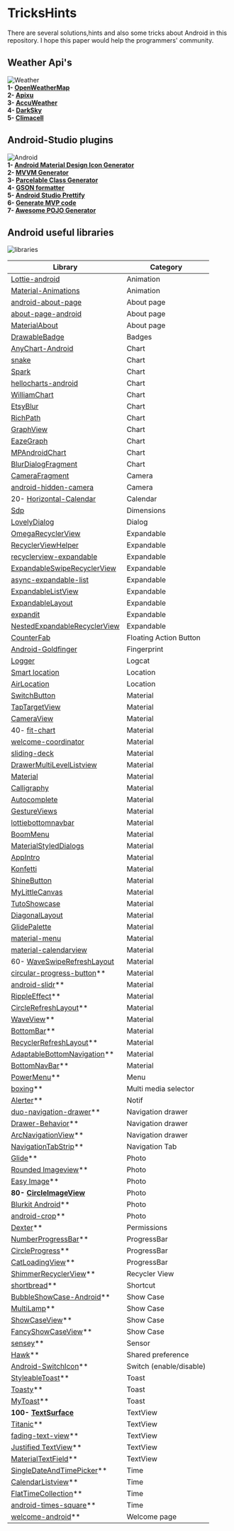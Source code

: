 # TricksHints 
There are several solutions,hints and also some tricks about Android in this repository.
I hope this paper would help the programmers' community. 

## Weather Api's   
![Weather](https://cdn3.iconfinder.com/data/icons/weather-icons-10/128/sun-128.png)  
**1- [OpenWeatherMap](https://openweathermap.org/)**  
**2- [Apixu](https://www.apixu.com/)**  
**3- [AccuWeather](https://www.accuweather.com/)**  
**4- [DarkSky](https://darksky.net/)**  
**5- [Climacell](https://www.climacell.co/weather-api/)**  

## Android-Studio plugins  
![Android](https://cdn0.iconfinder.com/data/icons/communication-icons-rounded/110/Android-128.png)  
**1- [Android Material Design Icon Generator](https://github.com/konifar/android-material-design-icon-generator-plugin)**  
**2- [MVVM Generator](https://plugins.jetbrains.com/plugin/9325-mvvm-generator)**  
**3- [Parcelable Class Generator](https://github.com/mcharmas/android-parcelable-intellij-plugin)**   
**4- [GSON formatter](https://github.com/zzz40500/GsonFormat)**  
**5- [Android Studio Prettify](https://github.com/Haehnchen/idea-android-studio-plugin)**  
**6- [Generate MVP code](https://plugins.jetbrains.com/plugin/9784-generate-m-v-p-code)**  
**7- [Awesome POJO Generator](https://github.com/jineshfrancs/AwesomePojoGenerator)**  

## Android useful libraries  
![libraries](https://cdn0.iconfinder.com/data/icons/cosmo-culture/40/books_1-128.png)   

| Library  | Category |
| ------------- | ------------- |
|[Lottie-android](https://github.com/airbnb/lottie-android)| Animation  |
|[Material-Animations](https://github.com/lgvalle/Material-Animations)| Animation  |
|[android-about-page](https://github.com/medyo/android-about-page)| About page  |
|[about-page-android](https://github.com/husaynhakeem/about-page-android)| About page  |
|[MaterialAbout](https://github.com/jrvansuita/MaterialAbout)| About page  |
|[DrawableBadge](https://github.com/minibugdev/DrawableBadge)| Badges  |
|[AnyChart-Android](https://github.com/AnyChart/AnyChart-Android)| Chart  |
|[snake](https://github.com/txusballesteros/snake)| Chart  |
|[Spark](https://github.com/robinhood/spark)| Chart  |
|[hellocharts-android](https://github.com/lecho/hellocharts-android)| Chart  |
|[WilliamChart](https://github.com/diogobernardino/WilliamChart)| Chart  |
|[EtsyBlur](https://github.com/Manabu-GT/EtsyBlur)| Chart  |
|[RichPath](https://github.com/tarek360/RichPath)| Chart  |
|[GraphView](https://github.com/jjoe64/GraphView)| Chart  |
|[EazeGraph](https://github.com/blackfizz/EazeGraph)| Chart  |
|[MPAndroidChart](https://github.com/PhilJay/MPAndroidChart)| Chart  |
|[BlurDialogFragment](https://github.com/tvbarthel/BlurDialogFragment)| Chart  |
|[CameraFragment](https://github.com/florent37/CameraFragment)| Camera  |
|[android-hidden-camera](https://github.com/kevalpatel2106/android-hidden-camera)| Camera   |
|20- [Horizontal-Calendar](https://github.com/Mulham-Raee/Horizontal-Calendar)| Calendar  |
|[Sdp](https://github.com/intuit/sdp)| Dimensions  |
|[LovelyDialog](https://github.com/yarolegovich/LovelyDialog)| Dialog  |
|[OmegaRecyclerView](https://github.com/Omega-R/OmegaRecyclerView)| Expandable  |
|[RecyclerViewHelper](https://github.com/BoBoMEe/RecyclerViewHelper)| Expandable  |
|[recyclerview-expandable](https://github.com/hendraanggrian/recyclerview-expandable)| Expandable  |
|[ExpandableSwipeRecyclerView](https://github.com/hyunstyle/ExpandableSwipeRecyclerView)| Expandable  |
|[async-expandable-list](https://github.com/Ericliu001/async-expandable-list)| Expandable  |
|[ExpandableListView](https://github.com/harishsn/ExpandableListView)| Expandable  |
|[ExpandableLayout](https://github.com/traex/ExpandableLayout)| Expandable  |
|[expandit](https://github.com/AmalH/expandit)| Expandable  |
|[NestedExpandableRecyclerView](https://github.com/thejitesh/NestedExpandableRecyclerView)| Expandable  |
|[CounterFab](https://github.com/andremion/CounterFab)| Floating Action Button  |
|[Android-Goldfinger](https://github.com/infinum/Android-Goldfinger)| Fingerprint  |
|[Logger](https://github.com/orhanobut/logger)| Logcat  |
|[Smart location](https://github.com/mrmans0n/smart-location-lib)| Location  |
|[AirLocation](https://github.com/mumayank/AirLocation)| Location  |
|[SwitchButton](https://github.com/KingJA/SwitchButton)| Material  |
|[TapTargetView](https://github.com/KeepSafe/TapTargetView)| Material  |
|[CameraView](https://github.com/natario1/CameraView)| Material  |
|40- [fit-chart](https://github.com/txusballesteros/fit-chart)| Material  |
|[welcome-coordinator](https://github.com/txusballesteros/welcome-coordinator)| Material  |
|[sliding-deck](https://github.com/txusballesteros/sliding-deck)| Material  |
|[DrawerMultiLevelListview](https://github.com/awidiyadew/DrawerMultiLevelListview)| Material  |
|[Material](https://github.com/rey5137/material)| Material  |
|[Calligraphy](https://github.com/chrisjenx/Calligraphy)| Material  |
|[Autocomplete](https://github.com/natario1/Autocomplete)| Material  |
|[GestureViews](https://github.com/alexvasilkov/GestureViews)| Material  |
|[lottiebottomnavbar](https://github.com/subsub/lottiebottomnavbar)| Material  |
|[BoomMenu](https://github.com/Nightonke/BoomMenu)| Material  |
|[MaterialStyledDialogs](https://github.com/javiersantos/MaterialStyledDialogs)| Material  |
|[AppIntro](https://github.com/AppIntro/AppIntro)| Material  |
|[Konfetti](https://github.com/DanielMartinus/Konfetti)| Material  |
|[ShineButton](https://github.com/ChadCSong/ShineButton)| Material  |
|[MyLittleCanvas](https://github.com/florent37/MyLittleCanvas)| Material  |
|[TutoShowcase](https://github.com/florent37/TutoShowcase)| Material  |
|[DiagonalLayout](https://github.com/florent37/DiagonalLayout)| Material  |
|[GlidePalette](https://github.com/florent37/GlidePalette)| Material  |
|[material-menu](https://github.com/balysv/material-menu)| Material  |
|[material-calendarview](https://github.com/prolificinteractive/material-calendarview)| Material  |
|60- [WaveSwipeRefreshLayout](https://github.com/recruit-lifestyle/WaveSwipeRefreshLayout)| Material  |
|[circular-progress-button](https://github.com/dmytrodanylyk/circular-progress-button)**  | Material  |
|[android-slidr](https://github.com/florent37/android-slidr)**  | Material  |
|[RippleEffect](https://github.com/traex/RippleEffect)**  | Material  |
|[CircleRefreshLayout](https://github.com/tuesda/CircleRefreshLayout)**  | Material  |
|[WaveView](https://github.com/gelitenight/WaveView)**  | Material  |
|[BottomBar](https://github.com/roughike/BottomBar)**  | Material  |
|[RecyclerRefreshLayout](https://github.com/dinuscxj/RecyclerRefreshLayout)**  | Material  |
|[AdaptableBottomNavigation](https://github.com/bufferapp/AdaptableBottomNavigation)**  | Material  |
|[BottomNavBar](https://github.com/adib2149/BottomNavBar)**  | Material  |
|[PowerMenu](https://github.com/skydoves/PowerMenu)**  | Menu  |
|[boxing](https://github.com/bilibili/boxing)**  | Multi media selector  |
|[Alerter](https://github.com/Tapadoo/Alerter)**  | Notif  |
|[duo-navigation-drawer](https://github.com/PSD-Company/duo-navigation-drawer)**  | Navigation drawer  |
|[Drawer-Behavior](https://github.com/shiburagi/Drawer-Behavior)**  | Navigation drawer  |
|[ArcNavigationView](https://github.com/rom4ek/ArcNavigationView)**  | Navigation drawer  |
|[NavigationTabStrip](https://github.com/Devlight/NavigationTabStrip)**  | Navigation Tab  |
|[Glide](https://github.com/bumptech/glide)**  | Photo  |
|[Rounded Imageview](https://github.com/vinc3m1/RoundedImageView)**  | Photo  |
|[Easy Image](https://github.com/jkwiecien/EasyImage)**  | Photo  |
| **80- [CircleImageView](https://github.com/hdodenhof/CircleImageView)**  | Photo  |
|[Blurkit Android](https://github.com/CameraKit/blurkit-android)**  | Photo  |
|[android-crop](https://github.com/jdamcd/android-crop)**  | Photo  |
|[Dexter](https://github.com/Karumi/Dexter)**  | Permissions  |
|[NumberProgressBar](https://github.com/daimajia/NumberProgressBar)**  | ProgressBar  |
|[CircleProgress](https://github.com/lzyzsd/CircleProgress)**  | ProgressBar  |
|[CatLoadingView](https://github.com/Rogero0o/CatLoadingView)**  | ProgressBar  |
|[ShimmerRecyclerView](https://github.com/sharish/ShimmerRecyclerView)**  | Recycler View  |
|[shortbread](https://github.com/MatthiasRobbers/shortbread)**  | Shortcut  |
|[BubbleShowCase-Android](https://github.com/ECLaboratorio/BubbleShowCase-Android)**  | Show Case  |
|[MultiLamp](https://github.com/ujwalthote/MultiLamp)**  | Show Case  |
|[ShowCaseView](https://github.com/mreram/ShowCaseView)**  | Show Case  |
|[FancyShowCaseView](https://github.com/faruktoptas/FancyShowCaseView)**  | Show Case  |
|[sensey](https://github.com/nisrulz/sensey)**  | Sensor   |
|[Hawk](https://github.com/orhanobut/hawk)**   | Shared preference  |
|[Android-SwitchIcon](https://github.com/zagum/Android-SwitchIcon)**  | Switch (enable/disable)  |
|[StyleableToast](https://github.com/Muddz/StyleableToast)** | Toast  |
|[Toasty](https://github.com/GrenderG/Toasty)**  | Toast  |
|[MyToast](https://github.com/lopspower/MyToast)**  | Toast  |
|**100- [TextSurface](https://github.com/elevenetc/TextSurface)**  | TextView  |
|[Titanic](https://github.com/RomainPiel/Titanic)**  | TextView  |
|[fading-text-view](https://github.com/rosenpin/fading-text-view)**  | TextView  |
|[Justified TextView](https://github.com/ufo22940268/android-justifiedtextview)**  | TextView  |
|[MaterialTextField](https://github.com/florent37/MaterialTextField)**  | TextView  |
|[SingleDateAndTimePicker](https://github.com/florent37/SingleDateAndTimePicker)**  | Time  |
|[CalendarListview](https://github.com/traex/CalendarListview)**  | Time  |
|[FlatTimeCollection](https://github.com/anastr/FlatTimeCollection)**  | Time   |
|[android-times-square](https://github.com/square/android-times-square)**  | Time  |
|[welcome-android](https://github.com/stephentuso/welcome-android)**  | Welcome page |
